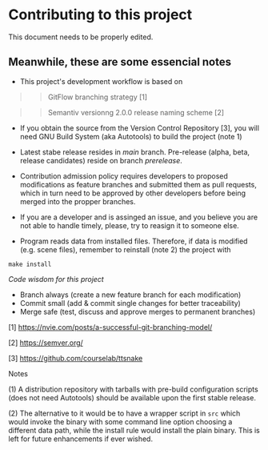 # Contributing to this project

This document needs to be properly edited.

## Meanwhile, these are some essencial notes

* This project's development workflow is based on 


>> GitFlow branching strategy [1]

>> Semantiv versionng 2.0.0 release naming scheme [2]

- If you obtain the source from the Version Control Repository [3], you will
need GNU Build System (aka Autotools) to build the project (note 1)


- Latest stabe release resides in _main_ branch.
Pre-release (alpha, beta, release candidates) reside on branch _prerelease_.


- Contribution admission policy requires developers to proposed modifications
as feature branches and submitted them as pull requests, which in turn
need to be approved by other developers before being merged into the propper 
branches.


- If you are a developer and is assinged an issue, and you believe you are not
able to handle timely, please, try to reasign it to someone else.


- Program reads data from installed files. Therefore, if data is modified
(e.g. scene files), remember to reinstall (note 2) the project with 

```
make install
```


_Code wisdom for this project_

- Branch always (create a new feature branch for each modification)
- Commit small (add & commit single changes for better traceability)
- Merge safe (test, discuss and approve merges to permanent branches)


[1] https://nvie.com/posts/a-successful-git-branching-model/

[2] https://semver.org/

[3] https://github.com/courselab/ttsnake

Notes

(1) A distribution repository with tarballs with pre-build configuration
scripts (does not need Autotools) should be available upon the first
stable release.

(2) The alternative to it would be to have a wrapper script in `src` which
would invoke the binary with some command line option choosing a different
data path, while the install rule would install the plain binary. This is
left for future enhancements if ever wished.
